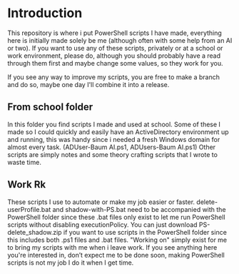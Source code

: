 # Introduction
This repository is where i put PowerShell scripts I have made, everything here is initially made solely be me (although often with some help from an AI or two).
If you want to use any of these scripts, privately or at a school or work environment, please do, although you should probably have a read through them first and maybe change some values, so they work for you.

If you see any way to improve my scripts, you are free to make a branch and do so, maybe one day I'll combine it into a release.

## From school folder
In this folder you find scripts I made and used at school.
Some of these I made so I could quickly and easily have an ActiveDirectory environment up and running, this was handy since i needed a fresh Windows domain for almost every task. (ADUser-Baum AI.ps1, ADUsers-Baum AI.ps1)
Other scripts are simply notes and some theory crafting scripts that I wrote to waste time.

## Work Rk
These scripts I use to automate or make my job easier or faster.
delete-userProfile.bat and shadow-with-PS.bat need to be accompanied with the PowerShell folder since these .bat files only exist to let me run PowerShell scripts without disabling executionPolicy. You can just download PS-delete_shadow.zip if you want to use scripts in the PowerShell folder since this includes both .ps1 files and .bat files.
"Working on" simply exist for me to bring my scripts with me when i leave work. If you see anything here you're interested in, don’t expect me to be done soon, making PowerShell scripts is not my job I do it when I get time.